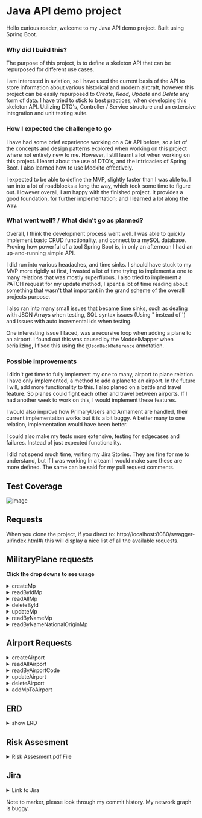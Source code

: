 # Java API demo project

Hello curious reader, welcome to my Java API demo project. Built using Spring Boot. 

### Why did I build this?

The purpose of this project, is to define a skeleton API that can be repurposed for different use cases.

I am interested in aviation, so I have used the current basis of the API to store information about various historical and modern aircraft,
however this project can be easily repurposed to _Create, Read, Update_ and _Delete_ any form of data. 
I have tried to stick to best practices, when developing this skeleton API. Utilizing DTO's, Controller / Service structure 
and an extensive integration and unit testing suite.

### How I expected the challenge to go 
I have had some brief experience working on a C# API before, so a lot of the concepts and design patterns explored when working on this project where
not entirely new to me. However, I still learnt a lot when working on this project. I learnt about the use of DTO's, and the intricacies of Spring Boot.
I also learned how to use Mockito effectively.

I expected to be able to define the MVP, slightly faster than I was able to. I ran into a lot of roadblocks a long the way, which took some time to figure out.
However overall, I am happy with the finished project. It provides a good foundation, for further implementation; and I learned a lot along the way.

### What went well? / What didn't go as planned?
Overall, I think the development process went well. I was able to quickly implement basic CRUD functionality, and connect to a mySQL database. 
Proving how powerful of a tool Spring Boot is, in only an afternoon I had an up-and-running simple API.

I did run into various headaches, and time sinks. I should have stuck to my MVP more rigidly at first, I wasted a lot of time trying to implement a one to many relations that was mostly superfluous. I also tried to implement a PATCH request for my update method, I spent a lot of time reading about something that wasn't 
that important in the grand scheme of the overall projects purpose. 

I also ran into many small issues that became time sinks, such as dealing with JSON Arrays when testing, SQL syntax issues (Using " instead of ') and issues with 
auto incremental ids when testing. 

One interesting issue I faced, was a recursive loop when adding a plane to an airport. I found out this was caused by the ModdelMapper when serializing,
I fixed this using the ``` @JsonBackReference ``` annotation. 

### Possible improvements
I didn't get time to fully implement my one to many, airport to plane relation. I have only implemented, a method to add a plane to an airport. In the future I will, add more functionality to this. I also planed on a battle and travel feature. So planes could fight each other and travel between airports. If I had another week to work on this, I would implement these features.

I would also improve how PrimaryUsers and Armament are handled, their current implementation works but it is a bit buggy. A better many to one relation, implementation would have been better.

I could also make my tests more extensive, testing for edgecases and failures. Instead of just expected functionality. 

I did not spend much time, writing my Jira Stories. They are fine for me to understand, but if I was working In a team I would make sure these are more defined. The same 
can be said for my pull request comments. 

## Test Coverage
![image](https://user-images.githubusercontent.com/16117428/143503826-9a0cbfb2-4e25-4870-abb4-483810f0b40a.png)



## Requests 

When you clone the project, if you direct to: http://localhost:8080/swagger-ui/index.html#/ this will display a nice list of all the available requests. 

## MilitaryPlane requests 
<b>Click the drop downs to see usage</b>

<details>
  <summary>createMp </summary>
  
![image](https://user-images.githubusercontent.com/16117428/143440485-60bdacc9-805c-4835-a580-89d2fb3272e1.png)
![image](https://user-images.githubusercontent.com/16117428/143440688-e9611788-202e-466d-94a7-14d3c78548d2.png)
![image](https://user-images.githubusercontent.com/16117428/143440567-c9e5e627-882c-4696-9c8e-64df87b6d153.png)

### Can also handle JSON Array, of Objects:
![image](https://user-images.githubusercontent.com/16117428/143441806-5e5c81f3-6f78-4f2a-a38d-4dc1cc867f8a.png)
![image](https://user-images.githubusercontent.com/16117428/143441939-6625b21e-3459-4330-83f5-39afb7323b1e.png)
  
  ### Persistance 
![image](https://user-images.githubusercontent.com/16117428/143450065-495e2479-1043-4445-9292-1e8fb9af5621.png)
![image](https://user-images.githubusercontent.com/16117428/143450190-a716c5fe-fcae-4773-ac83-0740e75eefa0.png)
![image](https://user-images.githubusercontent.com/16117428/143450287-ca3c0cbb-2be6-43fc-990e-62ebd98b4e77.png)
</details>

<details>
  <summary>readByIdMp</summary>

![image](https://user-images.githubusercontent.com/16117428/143442131-18b1e84a-641e-4e73-bf1e-5b9ec807050b.png)
![image](https://user-images.githubusercontent.com/16117428/143442251-a9f60312-fc0c-4b79-97a8-fe06c7b965d7.png)
![image](https://user-images.githubusercontent.com/16117428/143442321-12df8fab-8bb1-40b5-913c-68e4f3c1cf5d.png)
  
 </details>
 
 <details>
  <summary>readAllMp</summary>

![image](https://user-images.githubusercontent.com/16117428/143442454-52558079-4dee-4f11-a9e1-34f0e753c7f2.png)
</br>
![image](https://user-images.githubusercontent.com/16117428/143442537-8b6aa831-dc67-4e35-8d34-52557d70d2ee.png)
</details>

<details>
  <summary>deleteById</summary>

![image](https://user-images.githubusercontent.com/16117428/143442614-ca3ea0b6-b43e-4ce0-b5c9-83c870ab53bc.png)
![image](https://user-images.githubusercontent.com/16117428/143442865-e2cdcafb-199f-4c00-b4e8-610b15e88d62.png)
![image](https://user-images.githubusercontent.com/16117428/143442911-c4210797-8647-4828-87f9-6391c87c4eb0.png)
### Now if we try to get deleted id:
![image](https://user-images.githubusercontent.com/16117428/143443117-71472277-fb0f-4afc-96e8-7ca7e5d090b4.png)
![image](https://user-images.githubusercontent.com/16117428/143443162-5f86e024-f9a6-465c-9db3-8e3aafb67e35.png)
 
  ### Persistance
  ![image](https://user-images.githubusercontent.com/16117428/143450566-8f7c29b1-3618-4d50-bd61-5df79cb20a9f.png)

</details>

<details>
  <summary>updateMp</summary>
  
![image](https://user-images.githubusercontent.com/16117428/143443617-f20a4477-7790-43b7-a71b-0bb95762f292.png)
![image](https://user-images.githubusercontent.com/16117428/143443737-12e4a432-6d40-479d-ae62-06ce9254d9ab.png)
![image](https://user-images.githubusercontent.com/16117428/143443785-ff6cf6fa-bc52-4de8-99c6-30f7a59f5d9d.png)
### If we get id 2, to check update. You can see modelName:P50 changed to P51
![image](https://user-images.githubusercontent.com/16117428/143443962-4abf974f-41cb-4dd5-a130-bf9ca60ec0ea.png)
![image](https://user-images.githubusercontent.com/16117428/143444005-1e936d7e-cbf6-4e73-80a8-0908aab39502.png)
  
  ### Persistance 
  
  ![image](https://user-images.githubusercontent.com/16117428/143453180-afccbfca-3a6e-49c8-bf42-585cf4d29c13.png)

  </details>
  
  <details>
  <summary>readByNameMp</summary>
  
  ![image](https://user-images.githubusercontent.com/16117428/143453973-5f04abdd-7f50-4e84-99f2-d089fd14bd6b.png)
  ![image](https://user-images.githubusercontent.com/16117428/143454204-570c345a-1527-4435-b768-bbe83ee62927.png)
  ![image](https://user-images.githubusercontent.com/16117428/143454250-0b11a47c-8a4a-4199-9771-0c37084a8a40.png)
  
  </details>
  
  <details>
  <summary>readByNameNationalOriginMp</summary>
  
  ![image](https://user-images.githubusercontent.com/16117428/143454436-adb125f5-e94b-4d85-84d2-ec3a90bb61e3.png)
  ![image](https://user-images.githubusercontent.com/16117428/143454469-3a61b7f4-676d-4453-a9d0-33a28e13e868.png)
  ![image](https://user-images.githubusercontent.com/16117428/143454507-382d8b39-7b6c-4fe1-b1a4-f9693782bb9e.png)
  
  </details>
  
  ## Airport Requests 
  <details>
  <summary> createAirport </summary>
  
  ![image](https://user-images.githubusercontent.com/16117428/143511375-ae559ba8-ca02-4413-bb04-593f77bccf32.png)
  ![image](https://user-images.githubusercontent.com/16117428/143511468-afc21130-5c68-44da-aa15-5e12236c40f2.png)
  
  ### Persistance
  
  ![image](https://user-images.githubusercontent.com/16117428/143511497-01addca6-3bfa-4c65-abbf-24390e78b458.png)
  
  </details>
  
  <details>
  
  <summary> readAllAirport </summary>
  
  ![image](https://user-images.githubusercontent.com/16117428/143511610-9b2fadda-3ef9-4bfc-a6f5-fa8006986915.png)
  ![image](https://user-images.githubusercontent.com/16117428/143511643-2bf54f04-d694-4f39-963a-abba75c336d5.png)
 
  </details>
  
  <details>
  
  <summary> readByAirportCode </summary>
  
  ![image](https://user-images.githubusercontent.com/16117428/143511726-6980dd9a-981a-45af-9107-4741fea749d0.png)
  ![image](https://user-images.githubusercontent.com/16117428/143511751-b49bbce4-c31c-46f6-9c7a-15bccac69f1a.png)
  
  </details>
  
  <details>
  
  <summary> updateAirport </summary>
  
  ![image](https://user-images.githubusercontent.com/16117428/143512487-dc1733d4-c3e4-4749-9ad8-8c9274f8483f.png)
  
  ### Persistance 
  
  ![image](https://user-images.githubusercontent.com/16117428/143512536-9234fffc-eed0-48ef-9138-302fb0418e5d.png)
  
  </details>
  
  <details>
  
  <summary>deleteAirport</summary>
  
  ![image](https://user-images.githubusercontent.com/16117428/143512629-78a86aa3-1d54-4236-97b5-79def3f9004e.png)
  ![image](https://user-images.githubusercontent.com/16117428/143512648-7b2afea0-431c-4e88-a6df-4859f7726599.png)
  
  ### Persistance
  
  ![image](https://user-images.githubusercontent.com/16117428/143512678-bfbed119-58c3-43bf-9008-c02298a86604.png)
 
  </details>
  
  <details>
  
  <summary> addMpToAirport </summary>
  
  ![image](https://user-images.githubusercontent.com/16117428/143512803-c4e57f07-13d1-4368-a707-5e72d78d221a.png)
  ![image](https://user-images.githubusercontent.com/16117428/143513514-84bc4379-f03f-4b0f-b1c5-e1ce20eb4349.png)

  ### Persistance
  
  ![image](https://user-images.githubusercontent.com/16117428/143513543-59a68aad-99bd-420f-8858-ed3f4de88117.png)
  
  </details>

  ## ERD
  
  <details>
  <summary> show ERD </summary>
  
  ![image](https://user-images.githubusercontent.com/16117428/143498704-1b695bc7-43a4-46b4-8716-6b83c5d30f87.png)
  </details>
  
  ## Risk Assesment
   <details>
  <summary> Risk Assesment.pdf File</summary>
  
  [ra2-pdf.pdf](https://github.com/jsbloo/java-api-demo/files/7608762/ra2-pdf.pdf)

  </details>
  
## Jira
  
<details>
  <summary> Link to Jira </summary>
  
https://joshuaqa123.atlassian.net/jira/software/projects/QAP/boards/6/backlog?selectedIssue=QAP-62
  
</details>


Note to marker, please look through my commit history. My network graph is buggy.




